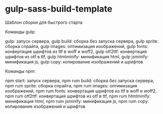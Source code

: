 # gulp-sass-build-template
Шаблон сборки для быстрого старта

Команды gulp:

gulp: запуск сервера,
gulp build: сборка без запуска сервера,
gulp sprite: сборка спрайта,
gulp images: оптимизация изображений,
gulp fonts: конвертация шрифтов из ttf в woff и woff2,
gulp otf2ttf: конвертация шрифтов из otf в ttf,
gulp htmlminify: минификация html,
gulp jsminify: минификация js,
gulp copy: копирование изображений и шрифтов

Команды npm:

npm start: запуск сервера,
npm rum build: сборка без запуска сервера,
npm rum sprite: сборка спрайта,
npm rum images: оптимизация изображений,
npm rum fonts: конвертация шрифтов из ttf в woff и woff2,
npm rum otf2ttf: конвертация шрифтов из otf в ttf,
npm rum htmlminify: минификация html,
npm rum jsminify: минификация js,
npm rum copy: копирование изображений и шрифтов
